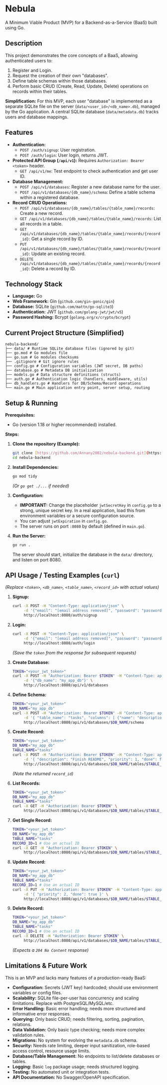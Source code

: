 # Nebula

A Minimum Viable Product (MVP) for a Backend-as-a-Service (BaaS) built using Go.

## Description

This project demonstrates the core concepts of a BaaS, allowing authenticated users to:

1.  Register and Login.
2.  Request the creation of their own "databases".
3.  Define table schemas within those databases.
4.  Perform basic CRUD (Create, Read, Update, Delete) operations on records within their tables.

**Simplification:** For this MVP, each user "database" is implemented as a separate SQLite file on the server (`data/<user_id>/<db_name>.db`), managed by the Go application. A central SQLite database (`data/metadata.db`) tracks users and database mappings.

## Features

- **Authentication:**
  - `POST /auth/signup`: User registration.
  - `POST /auth/login`: User login, returns JWT.
- **Protected API Group (`/api/v1`):** Requires `Authorization: Bearer <token>` header.
  - `GET /api/v1/me`: Test endpoint to check authentication and get user ID.
- **Database Management:**
  - `POST /api/v1/databases`: Register a new database name for the user.
  - `POST /api/v1/databases/{db_name}/schema`: Define a table schema within a registered database.
- **Record CRUD Operations:**
  - `POST /api/v1/databases/{db_name}/tables/{table_name}/records`: Create a new record.
  - `GET /api/v1/databases/{db_name}/tables/{table_name}/records`: List all records in a table.
  - `GET /api/v1/databases/{db_name}/tables/{table_name}/records/{record_id}`: Get a single record by ID.
  - `PUT /api/v1/databases/{db_name}/tables/{table_name}/records/{record_id}`: Update an existing record.
  - `DELETE /api/v1/databases/{db_name}/tables/{table_name}/records/{record_id}`: Delete a record by ID.

## Technology Stack

- **Language:** Go
- **Web Framework:** Gin (`github.com/gin-gonic/gin`)
- **Database:** SQLite (`github.com/mattn/go-sqlite3`)
- **Authentication:** JWT (`github.com/golang-jwt/jwt/v5`)
- **Password Hashing:** Bcrypt (`golang.org/x/crypto/bcrypt`)

## Current Project Structure (Simplified)

```bahs
nebula-backend/
├── data/ # Runtime SQLite database files (ignored by git)
├── go.mod # Go modules file
├── go.sum # Go modules checksums
├── .gitignore # Git ignore rules
├── config.go # Configuration variables (JWT secret, DB paths)
├── database.go # Metadata DB initialization
├── models.go # Data structure definitions (structs)
├── auth.go # Authentication logic (handlers, middleware, utils)
├── db_handlers.go # Handlers for DB/Schema/Record operations
└── main.go # Main application entry point, server setup, routing
```

## Setup & Running

**Prerequisites:**

- Go (version 1.18 or higher recommended) installed.

**Steps:**

1.  **Clone the repository (Example):**

    ```bash
    git clone [https://github.com/Annany2002/nebula-backend.git](https://www.google.com/search?q=https://github.com/Annany2002/nebula-backend.git)
    cd nebula-backend
    ```

2.  **Install Dependencies:**

    ```bash
    go mod tidy
    ```

    _(Or `go get ./...` if needed)_

3.  **Configuration:**

    - **IMPORTANT:** Change the placeholder `jwtSecretKey` in `config.go` to a strong, unique secret key. In a real application, load this from environment variables or a secure configuration source.
    - You can adjust `jwtExpiration` in `config.go`.
    - The server runs on port `:8080` by default (defined in `main.go`).

4.  **Run the Server:**
    ```bash
    go run .
    ```
    The server should start, initialize the database in the `data/` directory, and listen on port 8080.

## API Usage / Testing Examples (`curl`)

_(Replace `<token>`, `<db_name>`, `<table_name>`, `<record_id>` with actual values)_

1.  **Signup:**

    ```bash
    curl -X POST -H "Content-Type: application/json" \
         -d '{"email": "[email address removed]", "password": "password123"}' \
         http://localhost:8080/auth/signup
    ```

2.  **Login:**

    ```bash
    curl -X POST -H "Content-Type: application/json" \
         -d '{"email": "[email address removed]", "password": "password123"}' \
         http://localhost:8080/auth/login
    ```

    _(Save the `token` from the response for subsequent requests)_

3.  **Create Database:**

    ```bash
    TOKEN="<your_jwt_token>"
    curl -X POST -H "Authorization: Bearer $TOKEN" -H "Content-Type: application/json" \
         -d '{"db_name": "my_app_db"}' \
         http://localhost:8080/api/v1/databases
    ```

4.  **Define Schema:**

    ```bash
    TOKEN="<your_jwt_token>"
    DB_NAME="my_app_db"
    curl -X POST -H "Authorization: Bearer $TOKEN" -H "Content-Type: application/json" \
         -d '{ "table_name": "tasks", "columns": [ {"name": "description", "type": "TEXT"}, {"name": "priority", "type": "INTEGER"}, {"name": "done", "type": "BOOLEAN"} ] }' \
         http://localhost:8080/api/v1/databases/$DB_NAME/schema
    ```

5.  **Create Record:**

    ```bash
    TOKEN="<your_jwt_token>"
    DB_NAME="my_app_db"
    TABLE_NAME="tasks"
    curl -X POST -H "Authorization: Bearer $TOKEN" -H "Content-Type: application/json" \
         -d '{ "description": "Finish README", "priority": 1, "done": false }' \
         http://localhost:8080/api/v1/databases/$DB_NAME/tables/$TABLE_NAME/records
    ```

    _(Note the returned `record_id`)_

6.  **List Records:**

    ```bash
    TOKEN="<your_jwt_token>"
    DB_NAME="my_app_db"
    TABLE_NAME="tasks"
    curl -X GET -H "Authorization: Bearer $TOKEN" \
         http://localhost:8080/api/v1/databases/$DB_NAME/tables/$TABLE_NAME/records
    ```

7.  **Get Single Record:**

    ```bash
    TOKEN="<your_jwt_token>"
    DB_NAME="my_app_db"
    TABLE_NAME="tasks"
    RECORD_ID=1 # Use an actual ID
    curl -X GET -H "Authorization: Bearer $TOKEN" \
         http://localhost:8080/api/v1/databases/$DB_NAME/tables/$TABLE_NAME/records/$RECORD_ID
    ```

8.  **Update Record:**

    ```bash
    TOKEN="<your_jwt_token>"
    DB_NAME="my_app_db"
    TABLE_NAME="tasks"
    RECORD_ID=1 # Use an actual ID
    curl -X PUT -H "Authorization: Bearer $TOKEN" -H "Content-Type: application/json" \
         -d '{ "priority": 2, "done": true }' \
         http://localhost:8080/api/v1/databases/$DB_NAME/tables/$TABLE_NAME/records/$RECORD_ID
    ```

9.  **Delete Record:**
    ```bash
    TOKEN="<your_jwt_token>"
    DB_NAME="my_app_db"
    TABLE_NAME="tasks"
    RECORD_ID=1 # Use an actual ID
    curl -X DELETE -H "Authorization: Bearer $TOKEN" \
         http://localhost:8080/api/v1/databases/$DB_NAME/tables/$TABLE_NAME/records/$RECORD_ID
    ```
    _(Expects a `204 No Content` response)_

## Limitations & Future Work

This is an MVP and lacks many features of a production-ready BaaS:

- **Configuration:** Secrets (JWT key) hardcoded; should use environment variables or config files.
- **Scalability:** SQLite file-per-user has concurrency and scaling limitations. Replace with PostgreSQL/MySQL/etc.
- **Error Handling:** Basic error handling; needs more structured and informative error responses.
- **Querying:** Only basic CRUD; needs filtering, sorting, pagination, relations.
- **Data Validation:** Only basic type checking; needs more complex validation rules.
- **Migrations:** No system for evolving the `metadata.db` schema.
- **Security:** Needs rate limiting, deeper input sanitization, role-based access control, resource usage limits.
- **Database/Table Management:** No endpoints to list/delete databases or tables.
- **Logging:** Basic `log` package usage; needs structured logging.
- **Testing:** No automated unit or integration tests.
- **API Documentation:** No Swagger/OpenAPI specification.

